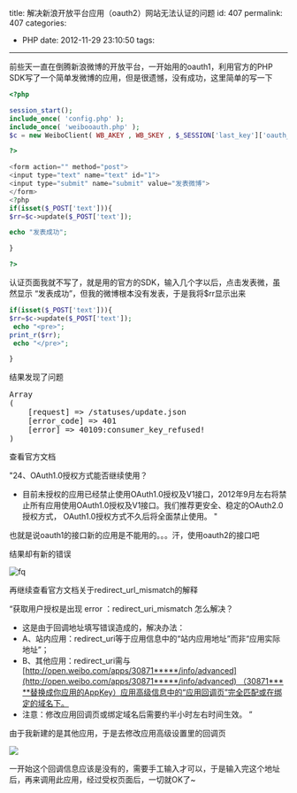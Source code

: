 title: 解决新浪开放平台应用（oauth2）网站无法认证的问题
id: 407
permalink: 407
categories:
  - PHP
date: 2012-11-29 23:10:50
tags:
---

前些天一直在倒腾新浪微博的开放平台，一开始用的oauth1，利用官方的PHP SDK写了一个简单发微博的应用，但是很遗憾，没有成功，这里简单的写一下
``` php
<?php

session_start();
include_once( 'config.php' );
include_once( 'weibooauth.php' );
$c = new WeiboClient( WB_AKEY , WB_SKEY , $_SESSION['last_key']['oauth_token'] , $_SESSION['last_key']['oauth_token_secret'] );

?>

<form action="" method="post">
<input type="text" name="text" id="1">
<input type="submit" name="submit" value="发表微博">
</form>
<?php
if(isset($_POST['text'])){
$rr=$c->update($_POST['text']);

echo "发表成功";

}

?>
```
<!-- more -->
认证页面我就不写了，就是用的官方的SDK，输入几个字以后，点击发表微，虽然显示 “发表成功”，但我的微博根本没有发表，于是我将$rr显示出来
``` php
if(isset($_POST['text'])){
$rr=$c->update($_POST['text']);
 echo "<pre>";
print_r($rr);
 echo "</pre>";

}
```
结果发现了问题
<pre>Array
(
    [request] => /statuses/update.json
    [error_code] => 401
    [error] => 40109:consumer_key_refused!
)</pre>
查看官方文档

"24、OAuth1.0授权方式能否继续使用？

*   目前未授权的应用已经禁止使用OAuth1.0授权及V1接口，2012年9月左右将禁止所有应用使用OAuth1.0授权及V1接口。我们推荐更安全、稳定的OAuth2.0授权方式， OAuth1.0授权方式不久后将全面禁止使用。
"

也就是说oauth1的接口新的应用是不能用的。。。汗，使用oauth2的接口吧

结果却有新的错误

![fq ](http://ww1.sinaimg.cn/bmiddle/795ab47fjw1dz36h36b9mj.jpg)

再继续查看官方文档关于redirect_url_mismatch的解释

“获取用户授权是出现 error ：redirect_uri_mismatch 怎么解决？

*   这是由于回调地址填写错误造成的，解决办法：
*   A、站内应用：redirect_uri等于应用信息中的“站内应用地址”而非“应用实际地址”；
*   B、其他应用：redirect_uri需与[http://open.weibo.com/apps/30871*****/info/advanced](http://open.weibo.com/apps/30871*****/info/advanced) （30871*****替换成你应用的AppKey）应用高级信息中的“应用回调页”完全匹配或在绑定的域名下。
*   注意：修改应用回调页或绑定域名后需要约半小时左右时间生效。
”

由于我新建的是其他应用，于是去修改应用高级设置里的回调页

![](http://ww4.sinaimg.cn/large/795ab47fjw1dzcb580frbj.jpg)

一开始这个回调信息应该是没有的，需要手工输入才可以，于是输入完这个地址后，再来调用此应用，经过受权页面后，一切就OK了~
